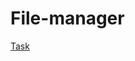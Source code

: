 # File-manager

[Task](https://github.com/AlreadyBored/nodejs-assignments/blob/main/assignments/file-manager/assignment.md)
